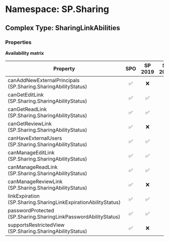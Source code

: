# Namespace: SP.Sharing

## Complex Type: SharingLinkAbilities

### Properties

**Availability matrix**

Property | SPO | SP 2019 | SP 2016 | SP 2013
----------|:---:|:-------:|:-------:|:-------:
canAddNewExternalPrincipals (SP.Sharing.SharingAbilityStatus) | ✅ | ❌ | ❌ | ❌
canGetEditLink (SP.Sharing.SharingAbilityStatus) | ✅ | ✅ | ❌ | ❌
canGetReadLink (SP.Sharing.SharingAbilityStatus) | ✅ | ✅ | ❌ | ❌
canGetReviewLink (SP.Sharing.SharingAbilityStatus) | ✅ | ❌ | ❌ | ❌
canHaveExternalUsers (SP.Sharing.SharingAbilityStatus) | ✅ | ✅ | ❌ | ❌
canManageEditLink (SP.Sharing.SharingAbilityStatus) | ✅ | ✅ | ❌ | ❌
canManageReadLink (SP.Sharing.SharingAbilityStatus) | ✅ | ✅ | ❌ | ❌
canManageReviewLink (SP.Sharing.SharingAbilityStatus) | ✅ | ❌ | ❌ | ❌
linkExpiration (SP.Sharing.SharingLinkExpirationAbilityStatus) | ✅ | ✅ | ❌ | ❌
passwordProtected (SP.Sharing.SharingLinkPasswordAbilityStatus) | ✅ | ✅ | ❌ | ❌
supportsRestrictedView (SP.Sharing.SharingAbilityStatus) | ✅ | ❌ | ❌ | ❌